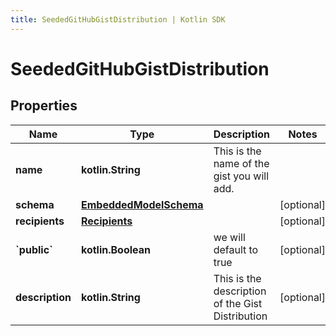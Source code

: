 ```yaml
---
title: SeededGitHubGistDistribution | Kotlin SDK
---
```



# SeededGitHubGistDistribution

## Properties
Name | Type | Description | Notes
------------ | ------------- | ------------- | -------------
**name** | **kotlin.String** | This is the name of the gist you will add. | 
**schema** | [**EmbeddedModelSchema**](EmbeddedModelSchema) |  |  [optional]
**recipients** | [**Recipients**](Recipients) |  |  [optional]
**&#x60;public&#x60;** | **kotlin.Boolean** | we will default to true |  [optional]
**description** | **kotlin.String** | This is the description of the Gist Distribution |  [optional]



